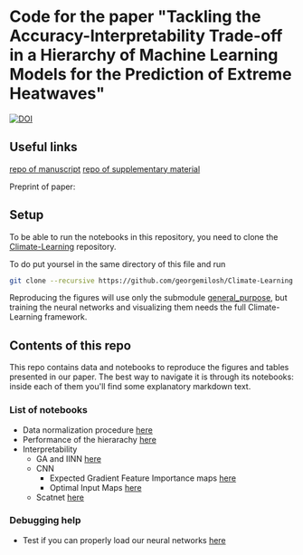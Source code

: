 # Code for the paper "Tackling the Accuracy-Interpretability Trade-off in a Hierarchy of Machine Learning Models for the Prediction of Extreme Heatwaves"

[![DOI](https://zenodo.org/badge/803365588.svg)](https://zenodo.org/doi/10.5281/zenodo.13844551)

## Useful links

[repo of manuscript](https://github.com/amaurylancelin/Interpretability-heatwaves-paper)
[repo of supplementary material](https://github.com/amaurylancelin/SUPMAT-Interpretability-heatwaves-paper)

Preprint of paper: 

## Setup

To be able to run the notebooks in this repository, you need to clone the [Climate-Learning](https://github.com/georgemilosh/Climate-Learning) repository.

To do put yoursel in the same directory of this file and run

```bash
git clone --recursive https://github.com/georgemilosh/Climate-Learning.git
```

Reproducing the figures will use only the submodule [general_purpose](https://github.com/AlessandroLovo/general_purpose), but training the neural networks and visualizing them needs the full Climate-Learning framework.

## Contents of this repo

This repo contains data and notebooks to reproduce the figures and tables presented in our paper. The best way to navigate it is through its notebooks: inside each of them you'll find some explanatory markdown text.

### List of notebooks

- Data normalization procedure [here](interpretability-hierarchy/misc.ipynb)
- Performance of the hierarachy [here](interpretability-hierarchy/performance.ipynb)
- Interpretability
    - GA and IINN [here](interpretability-hierarchy/interpret_GA-IINN.ipynb)
    - CNN
        - Expected Gradient Feature Importance maps [here](interpretability-hierarchy/interpret_CNN_EGFI.ipynb)
        - Optimal Input Maps [here](interpretability-hierarchy/interpret_CNN_OI.ipynb)
    - Scatnet [here](interpretability-hierarchy/interpret_ScatNet.ipynb)


### Debugging help

- Test if you can properly load our neural networks [here](interpretability-hierarchy/test_load_model.ipynb)
